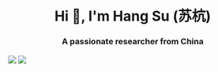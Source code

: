 <h1 align="center">Hi 👋, I'm Hang Su (苏杭)</h1>
<h3 align="center">A passionate researcher from China</h3>

<img align="center" src="https://github-readme-stats.vercel.app/api?username=suhang99&count_private=true&show_icons=true" />
<img align="center" src="https://github-readme-stats.vercel.app/api/top-langs/?username=suhang99&layout=compact&exclude_repo=suhang99.github.io">
